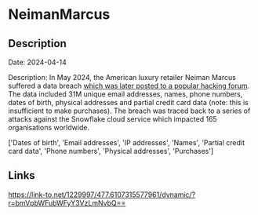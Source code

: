 # NeimanMarcus

## Description

Date: 2024-04-14

Description:
In May 2024, the American luxury retailer Neiman Marcus suffered a data breach <a href="https://www.bleepingcomputer.com/news/security/neiman-marcus-data-breach-31-million-email-addresses-found-exposed/" target="_blank" rel="noopener">which was later posted to a popular hacking forum</a>. The data included 31M unique email addresses, names, phone numbers, dates of birth, physical addresses and partial credit card data (note: this is insufficient to make purchases). The breach was traced back to a series of attacks against the Snowflake cloud service which impacted 165 organisations worldwide.


['Dates of birth', 'Email addresses', 'IP addresses', 'Names', 'Partial credit card data', 'Phone numbers', 'Physical addresses', 'Purchases']

## Links

https://link-to.net/1229997/477.6107315577961/dynamic/?r=bmVpbWFubWFyY3VzLmNvbQ==